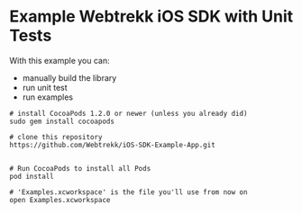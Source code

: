 # Example Webtrekk iOS SDK with Unit Tests

With this example you can:

-	manually build the library
-	run unit test
-	run examples

```shell
# install CocoaPods 1.2.0 or newer (unless you already did)
sudo gem install cocoapods

# clone this repository
https://github.com/Webtrekk/iOS-SDK-Example-App.git


# Run CocoaPods to install all Pods
pod install

# 'Examples.xcworkspace' is the file you'll use from now on
open Examples.xcworkspace
```